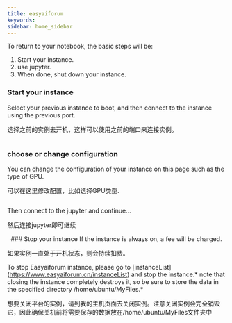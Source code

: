 ```yaml
---
title: easyaiforum
keywords:  
sidebar: home_sidebar
---
```


To return to your notebook, the basic steps will be:

1. Start your instance.
2. use jupyter.
3. When done, shut down your instance.

### Start your instance

Select your previous instance to boot, and then connect to the instance using the previous port.

选择之前的实例去开机，这样可以使用之前的端口来连接实例。

<img alt="" src="/images/easyaiforum/restart.png" class="screenshot">

### choose or change configuration

You can change the configuration of your instance on this page such as the type of GPU.

可以在这里修改配置，比如选择GPU类型.

<img alt="" src="/images/easyaiforum/start.png" class="screenshot">

Then connect to the jupyter and continue...

然后连接jupyter即可继续

<img alt="" src="/images/easyaiforum/jupyter_open.jpg" class="screenshot">


<img alt="" src="/images/easyaiforum/start_my_fastai.png" class="screenshot">
### Stop your instance
If the instance is always on, a fee will be charged.

如果实例一直处于开机状态，则会持续扣费。

To stop Easyaiforum instance, please go to [instanceList] (https://www.easyaiforum.cn/instanceList) and stop the instance.* note that closing the instance completely destroys it, so be sure to store the data in the specified directory /home/ubuntu/MyFiles.*

想要关闭平台的实例，请到我的主机页面去关闭实例。注意关闭实例会完全销毁它，因此确保关机前将需要保存的数据放在/home/ubuntu/MyFiles文件夹中

<img alt="" src="/images/easyaiforum/stop_instance.png" class="screenshot">
